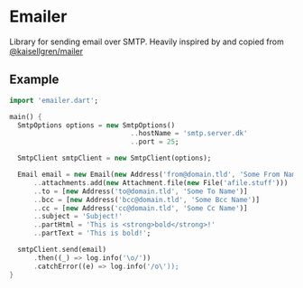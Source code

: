 # Emailer

Library for sending email over SMTP. Heavily inspired by and copied from [@kaisellgren/mailer](https://github.com/kaisellgren/mailer)

## Example
```dart
import 'emailer.dart';

main() {
  SmtpOptions options = new SmtpOptions()
                              ..hostName = 'smtp.server.dk'
                              ..port = 25;

  SmtpClient smtpClient = new SmtpClient(options);

  Email email = new Email(new Address('from@domain.tld', 'Some From Name'), 'fqdn.somewhere')
      ..attachments.add(new Attachment.file(new File('afile.stuff')))
      ..to = [new Address('to@domain.tld', 'Some To Name')]
      ..bcc = [new Address('bcc@domain.tld', 'Some Bcc Name')]
      ..cc = [new Address('cc@domain.tld', 'Some Cc Name')]
      ..subject = 'Subject!'
      ..partHtml = 'This is <strong>bold</strong>!'
      ..partText = 'This is bold!';

  smtpClient.send(email)
      .then((_) => log.info('\o/'))
      .catchError((e) => log.info('/o\'));
}
```
